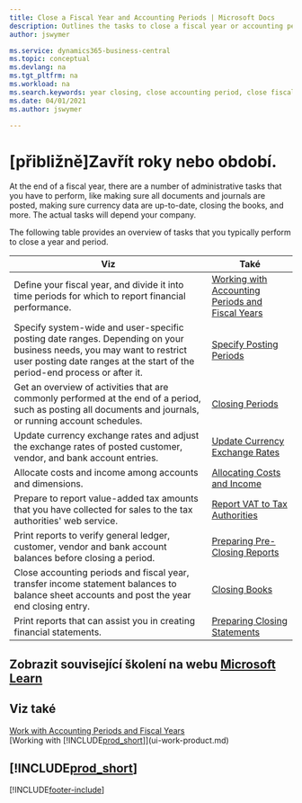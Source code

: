 ```yaml
---
title: Close a Fiscal Year and Accounting Periods | Microsoft Docs
description: Outlines the tasks to close a fiscal year or accounting period, for example, making sure documents and journals are posted and verifying bank balances.
author: jswymer

ms.service: dynamics365-business-central
ms.topic: conceptual
ms.devlang: na
ms.tgt_pltfrm: na
ms.workload: na
ms.search.keywords: year closing, close accounting period, close fiscal year, bank account detailed trial balance
ms.date: 04/01/2021
ms.author: jswymer

---
```

# [přibližně]Zavřít roky nebo období.

At the end of a fiscal year, there are a number of administrative tasks that you have to perform, like making sure all documents and journals are posted, making sure currency data are up-to-date, closing the books, and more. The actual tasks will depend your company.

The following table provides an overview of tasks that you typically perform to close a year and period.

| Viz | Také |
| --- | --- |
| Define your fiscal year, and divide it into time periods for which to report financial performance. | [Working with Accounting Periods and Fiscal Years](finance-accounting-periods-and-fiscal-years.md) |
| Specify system-wide and user-specific posting date ranges. Depending on your business needs, you may want to restrict user posting date ranges at the start of the period-end process or after it. | [Specify Posting Periods](finance-how-specify-posting-periods.md) |
| Get an overview of activities that are commonly performed at the end of a period, such as posting all documents and journals, or running account schedules. | [Closing Periods](year-how-complete-period-end-processes.md) |
| Update currency exchange rates and adjust the exchange rates of posted customer, vendor, and bank account entries. | [Update Currency Exchange Rates](finance-how-update-currencies.md) |
| Allocate costs and income among accounts and dimensions. | [Allocating Costs and Income](year-allocate-costs-income.md) |
| Prepare to report value-added tax amounts that you have collected for sales to the tax authorities' web service. | [Report VAT to Tax Authorities](finance-how-report-vat.md) |
| Print reports to verify general ledger, customer, vendor and bank account balances before closing a period. | [Preparing Pre-Closing Reports](year-prepare-preclose-reports.md) |
| Close accounting periods and fiscal year, transfer income statement balances to balance sheet accounts and post the year end closing entry. | [Closing Books](year-close-books.md) |
| Print reports that can assist you in creating financial statements. | [Preparing Closing Statements](year-prepare-close-statement.md) |

## Zobrazit související školení na webu [Microsoft Learn](/learn/modules/close-fiscal-year-dynamics-365-business-central/index)

## Viz také

[Work with Accounting Periods and Fiscal Years](finance-accounting-periods-and-fiscal-years.md)  
[Working with [!INCLUDE[prod_short](includes/prod_short.md)]](ui-work-product.md)

## [!INCLUDE[prod_short](includes/free_trial_md.md)]


[!INCLUDE[footer-include](includes/footer-banner.md)]